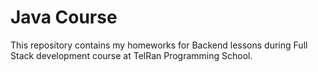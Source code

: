 # Java Course
This repository contains my homeworks for Backend lessons during Full Stack development course at TelRan Programming School.

